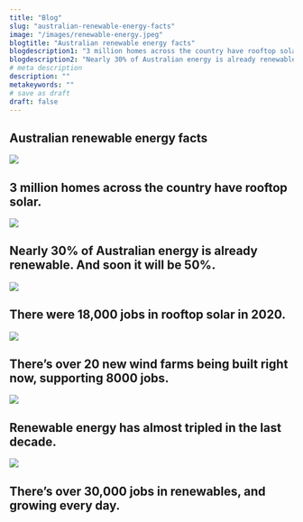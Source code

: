 ```yaml
---
title: "Blog"
slug: "australian-renewable-energy-facts"
image: "/images/renewable-energy.jpeg"
blogtitle: "Australian renewable energy facts"
blogdescription1: "3 million homes across the country have rooftop solar."
blogdescription2: "Nearly 30% of Australian energy is already renewable. And Soon it will be 50%."
# meta description
description: ""
metakeywords: ""
# save as draft
draft: false
---
```


## Australian renewable energy facts ##

![](/images/renewableenergy.jpg)

## 3 million homes across the country have rooftop solar. ##

![](/images/rooftopsolar.jpg)

## Nearly 30% of Australian energy is already renewable. And soon it will be 50%. ##

![](/images/australianenergy.jpg)

## There were 18,000 jobs in rooftop solar in 2020. ##

![](/images/rooftopsolar2020.jpg)

## There’s over 20 new wind farms being built right now, supporting 8000 jobs. ##

![](/images/windfarms.jpg)

## Renewable energy has almost tripled in the last decade. ##

![](/images/renewable.jpg)

## There’s over 30,000 jobs in renewables, and growing every day. ##